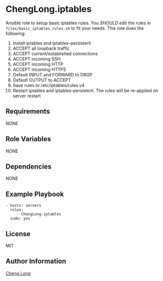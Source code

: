 ChengLong.iptables
=========

Ansible role to setup basic iptables rules. You *SHOULD* edit the rules in `files/basic_iptables_rules.sh` to fit your needs.
This role does the following:

1. Install iptables and iptables-persistent
2. ACCEPT all loopback traffic 
3. ACCEPT current/established connections
4. ACCEPT incoming SSH
5. ACCEPT incoming HTTP
6. ACCEPT incoming HTTPS
7. Default INPUT and FORWARD to DROP
8. Default OUTPUT to ACCEPT
9. Save rules to /etc/iptables/rules.v4
10. Restart iptables and iptables-persistent. The rules will be re-applied on server restart

Requirements
------------

NONE

Role Variables
--------------

NONE

Dependencies
------------

NONE 

Example Playbook
----------------

```
- hosts: servers
  roles:
     - ChengLong.iptables
  sudo: yes
```

License
-------

MIT

Author Information
------------------

[Cheng Long](https://twitter.com/ChengLong_)
